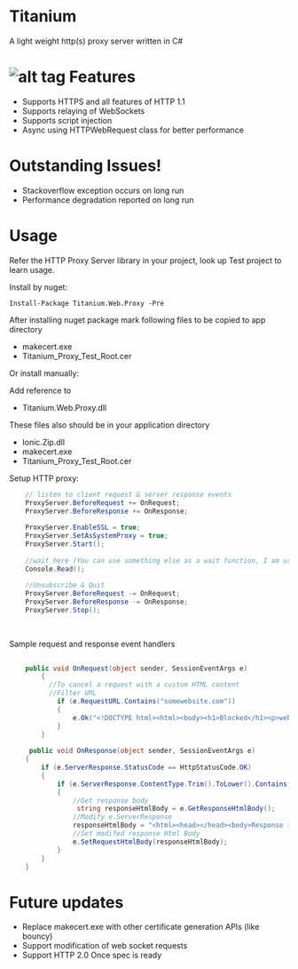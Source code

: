 Titanium
========

A light weight http(s) proxy server written in C#

![alt tag](https://raw.githubusercontent.com/titanium007/Titanium/master/Titanium.Web.Proxy.Test/Capture.PNG)
Features
========

* Supports HTTPS and all features of HTTP 1.1 
* Supports relaying of WebSockets
* Supports script injection
* Async using HTTPWebRequest class for better performance

Outstanding Issues!
=================

* Stackoverflow exception occurs on long run
* Performance degradation reported on long run

Usage
=====

Refer the HTTP Proxy Server library in your project, look up Test project to learn usage.

Install by nuget:

    Install-Package Titanium.Web.Proxy -Pre

After installing nuget package mark following files to be copied to app directory

* makecert.exe
* Titanium_Proxy_Test_Root.cer

Or install manually:

Add reference to 

* Titanium.Web.Proxy.dll

These files also should be in your application directory

* Ionic.Zip.dll
* makecert.exe
* Titanium_Proxy_Test_Root.cer


Setup HTTP proxy:

```csharp
	// listen to client request & server response events
    ProxyServer.BeforeRequest += OnRequest;
    ProxyServer.BeforeResponse += OnResponse;
	
	ProxyServer.EnableSSL = true;
	ProxyServer.SetAsSystemProxy = true;
	ProxyServer.Start();
	
	//wait here (You can use something else as a wait function, I am using this as a demo)
	Console.Read();
	
	//Unsubscribe & Quit
	ProxyServer.BeforeRequest -= OnRequest;
    ProxyServer.BeforeResponse -= OnResponse;
	ProxyServer.Stop();
	
	
```
Sample request and response event handlers

```csharp
		
	public void OnRequest(object sender, SessionEventArgs e)
        {
          //To cancel a request with a custom HTML content
          //Filter URL
            if (e.RequestURL.Contains("somewebsite.com"))
            {
                e.Ok("<!DOCTYPE html><html><body><h1>Blocked</h1><p>website blocked.</p></body></html>");
            }
        }
	
	 public void OnResponse(object sender, SessionEventArgs e)
	{
		if (e.ServerResponse.StatusCode == HttpStatusCode.OK)
		{
			if (e.ServerResponse.ContentType.Trim().ToLower().Contains("text/html"))
			{
				//Get response body
				 string responseHtmlBody = e.GetResponseHtmlBody();
				//Modify e.ServerResponse
				responseHtmlBody = "<html><head></head><body>Response is modified!</body></html>";
				//Set modifed response Html Body
				e.SetRequestHtmlBody(responseHtmlBody);
			}
		}
	}
```
Future updates
============
* Replace makecert.exe with other certificate generation APIs (like bouncy)
* Support modification of web socket requests
* Support HTTP 2.0 Once spec is ready
